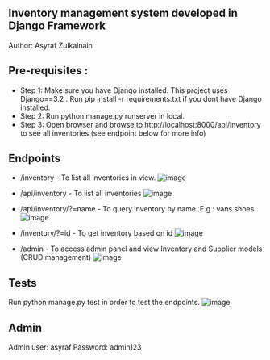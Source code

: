 ## Inventory management system developed in Django Framework
Author: Asyraf Zulkalnain

## Pre-requisites :

* Step 1: Make sure you have Django installed. This project uses Django==3.2 . Run pip install -r requirements.txt if you dont have Django installed.
* Step 2: Run python manage.py runserver in local. 
* Step 3: Open browser and browse to http://localhost:8000/api/inventory
to see all inventories (see endpoint below for more info)

## Endpoints
* /inventory - To list all inventories in view.
![image](https://user-images.githubusercontent.com/53460015/197374845-e6b44dc0-972d-40f4-ab2f-77b54bcae866.png)


* /api/inventory - To list all inventories
![image](https://user-images.githubusercontent.com/53460015/197374857-4afad67d-42aa-427c-8ea4-2d6fa65eb530.png)

* /api/inventory/?=name - To query inventory by name. E.g : vans shoes
![image](https://user-images.githubusercontent.com/53460015/197375098-c6815ab6-211f-4a35-bfdd-6d04c3e44097.png)


* /inventory/?=id - To get inventory based on id
![image](https://user-images.githubusercontent.com/53460015/197405592-83649384-dc1e-45b4-8348-4313f7ea3572.png)



 * /admin - To access admin panel and view Inventory and Supplier models (CRUD management)
 ![image](https://user-images.githubusercontent.com/53460015/197374953-910d33af-99a8-4def-962b-f64a03f00515.png)

  
 ## Tests
 Run python manage.py test in order to test the endpoints.
 ![image](https://user-images.githubusercontent.com/53460015/197375170-9f72ef7b-7b08-421f-9f66-632ecff17873.png)

 
 
  ## Admin
  Admin user: asyraf
  Password: admin123




